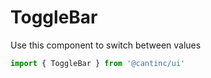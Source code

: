 # ToggleBar

Use this component to switch between values

```typescript
import { ToggleBar } from '@cantinc/ui'
```
